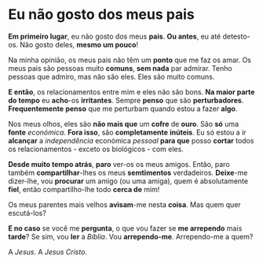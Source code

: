 # Eu não gosto dos meus pais

**Em primeiro lugar**, eu não gosto dos meus **pais**. **Ou antes**, eu até detesto-os. Não gosto deles, **mesmo um pouco**!

Na minha opinião, os meus pais não têm um **ponto** que me faz os amar. Os meus pais são pessoas muito **comuns**, **sem nada** par admirar. Tenho pessoas que admiro, mas não são eles. Eles são muito comuns.

**E então**, os relacionamentos entre mim e eles não são bons. **Na maior parte do tempo** eu **acho**-os **irritantes**. Sempre **penso** que são **perturbadores**. **Frequentemente** **penso** que me perturbam quando estou a fazer **algo**.

Nos meus olhos, eles são **não mais que** um **cofre** de **ouro**. São **só** uma **fonte** *económica*. **Fora isso**, são **completamente** **inúteis**. Eu só estou a ir **alcançar** a *independência* económica *pessoal* **para que** posso **cortar** todos os relacionamentos - exceto os biológicos - com eles.

**Desde muito tempo atrás**, **paro** ver-os os meus amigos. Então, paro também **compartilhar**-lhes os meus **semtimentos** verdadeiros. **Deixe**-me dizer-lhe, vou **procurar** um amigo (ou uma amiga), quem é absolutamente **fiel**, então compartilho-lhe todo **cerca de** mim!

Os meus parentes mais velhos **avisam**-me nesta **coisa**. Mas quem quer escutá-los?

**E no caso** se você me **pergunta**, o que vou fazer se **me arrependo** mais **tarde**? Se sim, vou **ler** a *Bíblia*. Vou **arrependo-me**. Arrependo-me a quem?

A *Jesus*. A *Jesus Cristo*.
